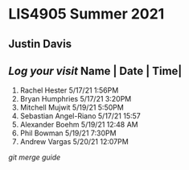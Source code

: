 # LIS4905 Summer 2021

## Justin Davis

*Log your visit*
    Name |       Date |  Time|
--------------------------------
1. Rachel Hester 5/17/21 1:56PM
2. Bryan Humphries 5/17/21 3:20PM
3. Mitchell Mujwit 5/19/21 5:50PM
4. Sebastian Angel-Riano 5/17/21   15:57
5. Alexander Boehm 5/19/21 12:48 AM
6. Phil Bowman 5/19/21 7:30PM
7. Andrew Vargas 5/20/21 12:07PM

*git merge guide*